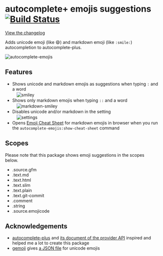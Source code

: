 # autocomplete+ emojis suggestions [![Build Status](https://travis-ci.org/atom/autocomplete-emojis.svg?branch=master)](https://travis-ci.org/atom/autocomplete-emojis)

[View the changelog](https://github.com/atom/autocomplete-emojis/blob/master/CHANGELOG.md)

Adds unicode emoji (like 😄) and markdown emoji (like ```:smile:```) autocompletion to autocomplete-plus.

![autocomplete-emojis](https://dl.dropboxusercontent.com/u/972960/Documents/atom/atom-autocomplete-emojis/atom-autocomplete-emojis.gif)


## Features

* Shows unicode and markdown emojis as suggestions when typing ```:``` and a word<br>
　![smiley](https://dl.dropboxusercontent.com/u/972960/Documents/atom/atom-autocomplete-emojis/atom-autocomplete-emojis-smiley.png)
* Shows only markdown emojis when typing ```::``` and a word<br>
　![markdown-smiley](https://dl.dropboxusercontent.com/u/972960/Documents/atom/atom-autocomplete-emojis/atom-autocomplete-emojis-markdown-smiley.png)
* Disables unicode and/or markdown in the setting<br>
　![settings](https://dl.dropboxusercontent.com/u/972960/Documents/atom/atom-autocomplete-emojis/atom-autocomplete-emojis-settings.png)
* Opens [Emoji Cheat Sheet](http://www.emoji-cheat-sheet.com/) for markdown emojis in browser
  when you run the ```autocomplete-emojis:show-cheat-sheet``` command


## Scopes

Please note that this package shows emoji suggestions in the scopes below.

* .source.gfm
* .text.md
* .text.html
* .text.slim
* .text.plain
* .text.git-commit
* .comment
* .string
* .source.emojicode


## Acknowledgements

* [autocomplete-plus](https://atom.io/packages/autocomplete-plus) and
  [its document of the provider API](https://github.com/atom/autocomplete-plus/wiki/Provider-API)
  inspired and helped me a lot to create this package
* [gemoji](https://github.com/github/gemoji) gives [a JSON file](https://raw.githubusercontent.com/github/gemoji/master/db/emoji.json) for unicode emojis
